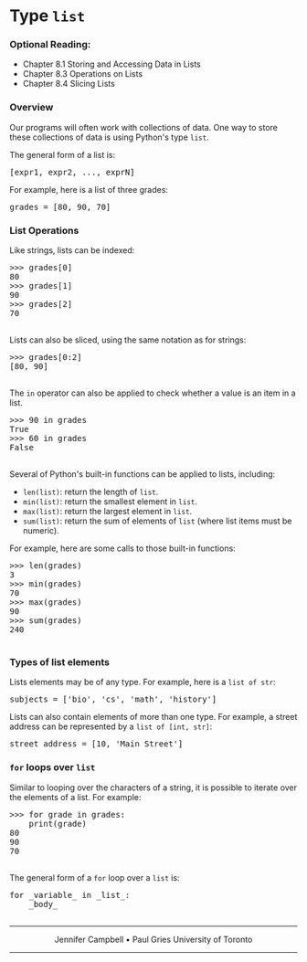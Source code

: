 # Type `list`

### Optional Reading:

*   Chapter 8.1 Storing and Accessing Data in Lists
*   Chapter 8.3 Operations on Lists
*   Chapter 8.4 Slicing Lists

### Overview

Our programs will often work with collections of data. One way to store these collections of data is using Python's type `list`.

The general form of a list is:

<pre>[expr1, expr2, ..., exprN]
</pre>

For example, here is a list of three grades:

<pre>grades = [80, 90, 70]
</pre>

### List Operations

Like strings, lists can be indexed:

<pre>>>> grades[0]
80
>>> grades[1]
90
>>> grades[2]
70

</pre>

Lists can also be sliced, using the same notation as for strings:

<pre>>>> grades[0:2]
[80, 90]

</pre>

The `in` operator can also be applied to check whether a value is an item in a list.

<pre>>>> 90 in grades
True
>>> 60 in grades
False

</pre>

Several of Python's built-in functions can be applied to lists, including:

*   `len(list)`: return the length of `list`.
*   `min(list)`: return the smallest element in `list`.
*   `max(list)`: return the largest element in `list`.
*   `sum(list)`: return the sum of elements of `list` (where list items must be numeric).

For example, here are some calls to those built-in functions:

<pre>>>> len(grades)
3
>>> min(grades)
70
>>> max(grades)
90
>>> sum(grades)
240

</pre>

### Types of list elements

Lists elements may be of any type. For example, here is a `list of str`:

<pre>subjects = ['bio', 'cs', 'math', 'history']
</pre>

Lists can also contain elements of more than one type. For example, a street address can be represented by a `list of [int, str]`:

<pre>street_address = [10, 'Main Street']
</pre>

### `for` loops over `list`

Similar to looping over the characters of a string, it is possible to iterate over the elements of a list. For example:

<pre>>>> for grade in grades:
    print(grade)
80
90
70

</pre>

The general form of a `for` loop over a `list` is:

<pre>for _variable_ in _list_:
    _body_

</pre>

* * *

<center>Jennifer Campbell • Paul Gries
University of Toronto</center>

* * *